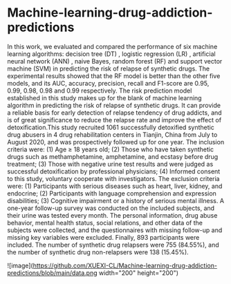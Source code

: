 # Machine-learning-drug-addiction-predictions
In this work, we evaluated and compared the performance of six machine learning algorithms: decision tree (DT) , logistic regression (LR) , artificial neural network (ANN) , naive Bayes, random forest (RF) and support vector machine (SVM) in predicting the risk of relapse of synthetic drugs. The experimental results showed that the RF model is better than the other five models, and its AUC, accuracy, precision, recall and F1-score are 0.95, 0.99, 0.98, 0.98 and 0.99 respectively. The risk prediction model established in this study makes up for the blank of machine learning algorithm in predicting the risk of relapse of synthetic drugs. It can provide a reliable basis for early detection of relapse tendency of drug addicts, and is of great significance to reduce the relapse rate and improve the effect of detoxification.This study recruited 1061 successfully detoxified synthetic drug abusers in 4 drug rehabilitation centers in Tianjin, China from July to August 2020, and was prospectively followed up for one year. The inclusion criteria were: (1) Age ≥ 18 years old; (2) Those who have taken synthetic drugs such as methamphetamine, amphetamine, and ecstasy before drug treatment; (3) Those with negative urine test results and were judged as successful detoxification by professional physicians; (4) Informed consent to this study, voluntary cooperate with investigators. The exclusion criteria were: (1) Participants with serious diseases such as heart, liver, kidney, and endocrine; (2) Participants with language comprehension and expression disabilities; (3) Cognitive impairment or a history of serious mental illness. A one-year follow-up survey was conducted on the included subjects, and their urine was tested every month. The personal information, drug abuse behavior, mental health status, social relations, and other data of the subjects were collected, and the questionnaires with missing follow-up and missing key variables were excluded. Finally, 893 participants were included. The number of synthetic drug relapsers were 755 (84.55%), and the number of synthetic drug non-relapsers were 138 (15.45%). 

![image](https://github.com/XUEXI-CL/Machine-learning-drug-addiction-predictions/blob/main/data.png width="200" height="200")
